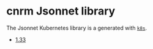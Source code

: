 # cnrm Jsonnet library

The Jsonnet Kubernetes library is a generated with
[`k8s`](https://github.com/jsonnet-libs/k8s).

- [1.33](1.33/README.md)
